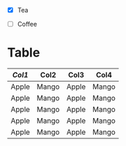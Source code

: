 - [X] Tea
- [ ] Coffee


# Table
|*Col1*|Col2|Col3|Col4|
|:---:|:---:|:---:|:---:|
|Apple|Mango|Apple|Mango|
|Apple|Mango|Apple|Mango|
|Apple|Mango|Apple|Mango|
|Apple|Mango|Apple|Mango|
|Apple|Mango|Apple|Mango|
